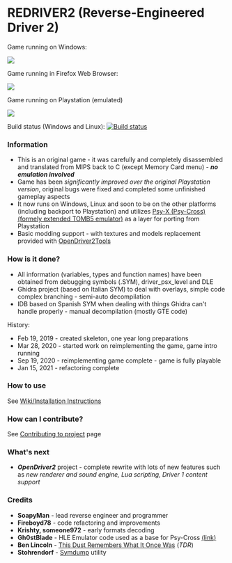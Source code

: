 # REDRIVER2 (Reverse-Engineered Driver 2)

Game running on Windows:

![](https://i.ibb.co/2q1pp06/red2.png)

Game running in Firefox Web Browser:

![](https://i.ibb.co/JxfC5xX/aaa.png)

Game running on Playstation (emulated)

![](https://i.ibb.co/ydLsK9z/aaa.png)

Build status (Windows and Linux):
[![Build status](https://ci.appveyor.com/api/projects/status/9abepvls6jexapqy/branch/master?svg=true)](https://ci.appveyor.com/project/SoapyMan/redriver2-10jm8/branch/master)

### Information
- This is an original game - it was carefully and completely disassembled and translated from MIPS back to C (except Memory Card menu) - ***no emulation involved***
- Game has been *significantly improved over the original Playstation version*, original bugs were fixed and completed some unfinished gameplay aspects
- It now runs on Windows, Linux and soon to be on the other platforms (including backport to Playstation) and utilizes [Psy-X (Psy-Cross) (formely extended TOMB5 emulator)](https://github.com/OpenDriver2/REDRIVER2/tree/master/.build/dependencies/PsyX) as a layer for porting from Playstation
- Basic modding support - with textures and models replacement provided with [OpenDriver2Tools](https://github.com/OpenDriver2/OpenDriver2Tools)

### How is it done?
- All information (variables, types and function names) have been obtained from debugging symbols (.SYM), driver_psx_level and DLE
- Ghidra project (based on Italian SYM) to deal with overlays, simple code complex branching - semi-auto decompilation
- IDB based on Spanish SYM when dealing with things Ghidra can't handle properly - manual decompilation (mostly GTE code)

History:
- Feb 19, 2019 - created skeleton, one year long preparations
- Mar 28, 2020 - started work on reimplementing the game, game intro running
- Sep 19, 2020 - reimplementing game complete - game is fully playable
- Jan 15, 2021 - refactoring complete

### How to use
See [Wiki/Installation Instructions](https://github.com/OpenDriver2/REDRIVER2/wiki/Installation-instructions)

### How can I contribute?
See [Contributing to project](https://github.com/OpenDriver2/REDRIVER2/wiki/Contributing-to-project) page

### What's next
- ***OpenDriver2*** project - complete rewrite with lots of new features such as *new renderer and sound engine, Lua scripting, Driver 1 content support*

### Credits
- **SoapyMan** - lead reverse engineer and programmer
- **Fireboyd78** - code refactoring and improvements
- **Krishty, someone972** - early formats decoding
- **Gh0stBlade** - HLE Emulator code used as a base for Psy-Cross [(link)](https://github.com/TOMB5/TOMB5/tree/master/EMULATOR)
- **Ben Lincoln** - [This Dust Remembers What It Once Was](https://www.beneaththewaves.net/Software/This_Dust_Remembers_What_It_Once_Was.html) (*TDR*)
- **Stohrendorf** - [Symdump](https://github.com/stohrendorf/symdump) utility
